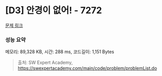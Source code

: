 # [D3] 안경이 없어! - 7272 

[문제 링크](https://swexpertacademy.com/main/code/problem/problemDetail.do?contestProbId=AWl0ZQ8qn7UDFAXz) 

### 성능 요약

메모리: 89,328 KB, 시간: 288 ms, 코드길이: 1,151 Bytes



> 출처: SW Expert Academy, https://swexpertacademy.com/main/code/problem/problemList.do